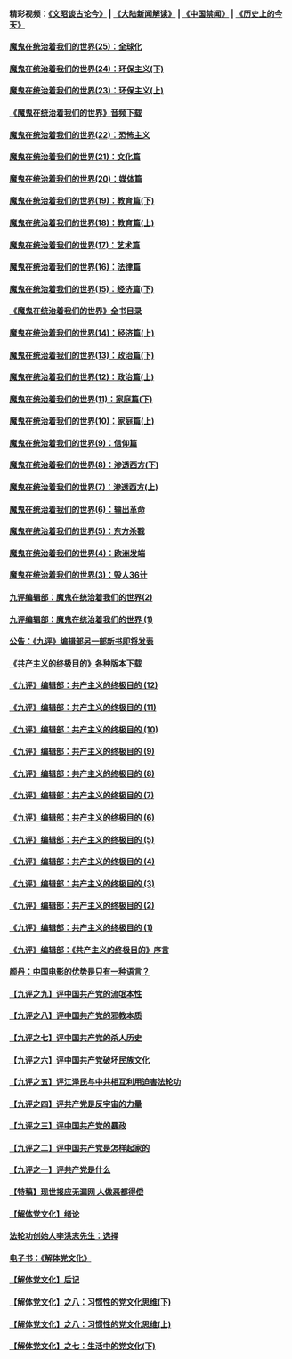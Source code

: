 #### 精彩视频：[《文昭谈古论今》](https://github.com/gfw-breaker/wenzhao/blob/master/README.md?t=11251532) | [《大陆新闻解读》](https://github.com/gfw-breaker/ntdtv-comedy/blob/master/README.md?t=11251532) | [《中国禁闻》](https://github.com/gfw-breaker/ntdtv-news/blob/master/README.md?t=11251532) | [《历史上的今天》](https://github.com/gfw-breaker/today-in-history/blob/master/README.md?t=11251532) 

#### [魔鬼在统治着我们的世界(25)：全球化](../pages/nsc422/n10788205.md?t=11251532) 

#### [魔鬼在统治着我们的世界(24)：环保主义(下)](../pages/nsc422/n10695307.md?t=11251532) 

#### [魔鬼在统治着我们的世界(23)：环保主义(上)](../pages/nsc422/n10688613.md?t=11251532) 

#### [《魔鬼在统治着我们的世界》音频下载](../pages/nsc422/n10635553.md?t=11251532) 

#### [魔鬼在统治着我们的世界(22)：恐怖主义](../pages/nsc422/n10614727.md?t=11251532) 

#### [魔鬼在统治着我们的世界(21)：文化篇](../pages/nsc422/n10597706.md?t=11251532) 

#### [魔鬼在统治着我们的世界(20)：媒体篇](../pages/nsc422/n10586579.md?t=11251532) 

#### [魔鬼在统治着我们的世界(19)：教育篇(下)](../pages/nsc422/n10564808.md?t=11251532) 

#### [魔鬼在统治着我们的世界(18)：教育篇(上)](../pages/nsc422/n10526970.md?t=11251532) 

#### [魔鬼在统治着我们的世界(17)：艺术篇](../pages/nsc422/n10499093.md?t=11251532) 

#### [魔鬼在统治着我们的世界(16)：法律篇](../pages/nsc422/n10485969.md?t=11251532) 

#### [魔鬼在统治着我们的世界(15)：经济篇(下)](../pages/nsc422/n10469975.md?t=11251532) 

#### [《魔鬼在统治着我们的世界》全书目录](../pages/nsc422/n10464261.md?t=11251532) 

#### [魔鬼在统治着我们的世界(14)：经济篇(上)](../pages/nsc422/n10457370.md?t=11251532) 

#### [魔鬼在统治着我们的世界(13)：政治篇(下)](../pages/nsc422/n10448270.md?t=11251532) 

#### [魔鬼在统治着我们的世界(12)：政治篇(上)](../pages/nsc422/n10444576.md?t=11251532) 

#### [魔鬼在统治着我们的世界(11)：家庭篇(下)](../pages/nsc422/n10440961.md?t=11251532) 

#### [魔鬼在统治着我们的世界(10)：家庭篇(上)](../pages/nsc422/n10435448.md?t=11251532) 

#### [魔鬼在统治着我们的世界(9)：信仰篇](../pages/nsc422/n10432159.md?t=11251532) 

#### [魔鬼在统治着我们的世界(8)：渗透西方(下)](../pages/nsc422/n10429603.md?t=11251532) 

#### [魔鬼在统治着我们的世界(7)：渗透西方(上)](../pages/nsc422/n10426013.md?t=11251532) 

#### [魔鬼在统治着我们的世界(6)：输出革命](../pages/nsc422/n10421536.md?t=11251532) 

#### [魔鬼在统治着我们的世界(5)：东方杀戮](../pages/nsc422/n10417707.md?t=11251532) 

#### [魔鬼在统治着我们的世界(4)：欧洲发端](../pages/nsc422/n10414890.md?t=11251532) 

#### [魔鬼在统治着我们的世界(3)：毁人36计](../pages/nsc422/n10411583.md?t=11251532) 

#### [九评编辑部：魔鬼在统治着我们的世界(2)](../pages/nsc422/n10410036.md?t=11251532) 

#### [九评编辑部：魔鬼在统治着我们的世界 (1)](../pages/nsc422/n10406825.md?t=11251532) 

#### [公告：《九评》编辑部另一部新书即将发表](../pages/nsc422/n10405104.md?t=11251532) 

#### [《共产主义的终极目的》各种版本下载](../pages/nsc422/n10022138.md?t=11251532) 

#### [《九评》编辑部：共产主义的终极目的 (12)](../pages/nsc422/n9933272.md?t=11251532) 

#### [《九评》编辑部：共产主义的终极目的 (11)](../pages/nsc422/n9924973.md?t=11251532) 

#### [《九评》编辑部：共产主义的终极目的 (10)](../pages/nsc422/n9920883.md?t=11251532) 

#### [《九评》编辑部：共产主义的终极目的 (9)](../pages/nsc422/n9916363.md?t=11251532) 

#### [《九评》编辑部：共产主义的终极目的 (8)](../pages/nsc422/n9912488.md?t=11251532) 

#### [《九评》编辑部：共产主义的终极目的 (7)](../pages/nsc422/n9901176.md?t=11251532) 

#### [《九评》编辑部：共产主义的终极目的 (6)](../pages/nsc422/n9899359.md?t=11251532) 

#### [《九评》编辑部：共产主义的终极目的 (5)](../pages/nsc422/n9893174.md?t=11251532) 

#### [《九评》编辑部：共产主义的终极目的 (4)](../pages/nsc422/n9891246.md?t=11251532) 

#### [《九评》编辑部：共产主义的终极目的 (3)](../pages/nsc422/n9879879.md?t=11251532) 

#### [《九评》编辑部：共产主义的终极目的 (2)](../pages/nsc422/n9876205.md?t=11251532) 

#### [《九评》编辑部：共产主义的终极目的 (1)](../pages/nsc422/n9865857.md?t=11251532) 

#### [《九评》编辑部：《共产主义的终极目的》序言](../pages/nsc422/n9862666.md?t=11251532) 

#### [颜丹：中国电影的优势是只有一种语言？](../pages/nsc422/n9583062.md?t=11251532) 

#### [【九评之九】评中国共产党的流氓本性](../pages/nsc422/n737542.md?t=11251532) 

#### [【九评之八】评中国共产党的邪教本质](../pages/nsc422/n735942.md?t=11251532) 

#### [【九评之七】评中国共产党的杀人历史](../pages/nsc422/n733806.md?t=11251532) 

#### [【九评之六】评中国共产党破坏民族文化](../pages/nsc422/n731667.md?t=11251532) 

#### [【九评之五】评江泽民与中共相互利用迫害法轮功](../pages/nsc422/n730058.md?t=11251532) 

#### [【九评之四】评共产党是反宇宙的力量](../pages/nsc422/n727814.md?t=11251532) 

#### [【九评之三】评中国共产党的暴政](../pages/nsc422/n725597.md?t=11251532) 

#### [【九评之二】评中国共产党是怎样起家的](../pages/nsc422/n723946.md?t=11251532) 

#### [【九评之一】评共产党是什么](../pages/nsc422/n722529.md?t=11251532) 

#### [【特稿】现世报应无漏网 人做恶都得偿](../pages/nsc422/n4215167.md?t=11251532) 

#### [【解体党文化】绪论](../pages/nsc422/n1449356.md?t=11251532) 

#### [法轮功创始人李洪志先生：选择](../pages/nsc422/n3580738.md?t=11251532) 

#### [电子书：《解体党文化》](../pages/nsc422/n1573484.md?t=11251532) 

#### [【解体党文化】后记](../pages/nsc422/n1531999.md?t=11251532) 

#### [【解体党文化】之八：习惯性的党文化思维(下)](../pages/nsc422/n1526477.md?t=11251532) 

#### [【解体党文化】之八：习惯性的党文化思维(上)](../pages/nsc422/n1520631.md?t=11251532) 

#### [【解体党文化】之七：生活中的党文化(下)](../pages/nsc422/n1513446.md?t=11251532) 


